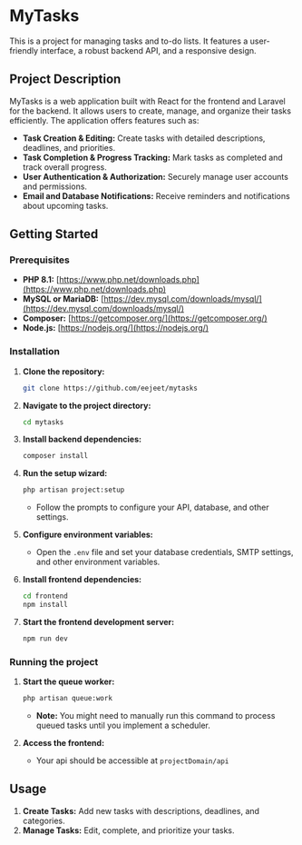 # MyTasks

This is a project for managing tasks and to-do lists. It features a user-friendly interface, a robust backend API, and a responsive design.

## Project Description

MyTasks is a web application built with React for the frontend and Laravel for the backend. It allows users to create, manage, and organize their tasks efficiently. The application offers features such as:

-   **Task Creation & Editing:** Create tasks with detailed descriptions, deadlines, and priorities.
-   **Task Completion & Progress Tracking:** Mark tasks as completed and track overall progress.
-   **User Authentication & Authorization:** Securely manage user accounts and permissions.
-   **Email and Database Notifications:** Receive reminders and notifications about upcoming tasks.

## Getting Started

### Prerequisites

-   **PHP 8.1:** [https://www.php.net/downloads.php](https://www.php.net/downloads.php)
-   **MySQL or MariaDB:** [https://dev.mysql.com/downloads/mysql/](https://dev.mysql.com/downloads/mysql/)
-   **Composer:** [https://getcomposer.org/](https://getcomposer.org/)
-   **Node.js:** [https://nodejs.org/](https://nodejs.org/)

### Installation

1. **Clone the repository:**

    ```bash
    git clone https://github.com/eejeet/mytasks
    ```

2. **Navigate to the project directory:**

    ```bash
    cd mytasks
    ```

3. **Install backend dependencies:**

    ```bash
    composer install
    ```

4. **Run the setup wizard:**

    ```bash
    php artisan project:setup
    ```

    - Follow the prompts to configure your API, database, and other settings.

5. **Configure environment variables:**

    - Open the `.env` file and set your database credentials, SMTP settings, and other environment variables.

6. **Install frontend dependencies:**

    ```bash
    cd frontend
    npm install
    ```

7. **Start the frontend development server:**

    ```bash
    npm run dev
    ```

### Running the project

1. **Start the queue worker:**

    ```bash
    php artisan queue:work
    ```

    - **Note:** You might need to manually run this command to process queued tasks until you implement a scheduler.

2. **Access the frontend:**

    - Your api should be accessible at `projectDomain/api`

## Usage

1. **Create Tasks:** Add new tasks with descriptions, deadlines, and categories.
2. **Manage Tasks:** Edit, complete, and prioritize your tasks.
